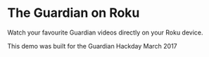 
The Guardian on Roku
====================

Watch your favourite Guardian videos directly on your Roku device.

This demo was built for the Guardian Hackday March 2017






